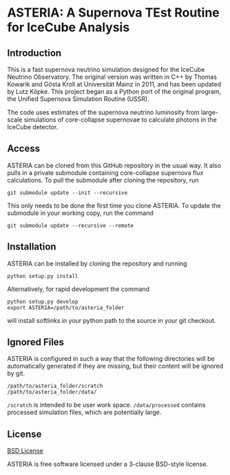 # ASTERIA: A Supernova TEst Routine for IceCube Analysis 
## Introduction

This is a fast supernova neutrino simulation designed for the IceCube Neutrino
Observatory. The original version was written in C++ by Thomas Kowarik and
Gösta Kroll at Universität Mainz in 2011, and has been updated by Lutz Köpke.
This project began as a Python port of the original program, the Unified 
Supernova Simulation Routine (USSR).

The code uses estimates of the supernova neutrino luminosity from large-scale
simulations of core-collapse supernovae to calculate photons in the IceCube
detector.

## Access

ASTERIA can be cloned from this GitHub repository in the usual way. It also
pulls in a private submodule containing core-collapse supernova flux
calculations. To pull the submodule after cloning the repository, run

```
git submodule update --init --recursive
```

This only needs to be done the first time you clone ASTERIA. To update the
submodule in your working copy, run the command

```
git submodule update --recursive --remote
```

## Installation

ASTERIA can be installed by cloning the repository and running

```
python setup.py install
```

Alternatively, for rapid development the command

```
python setup.py develop
export ASTERIA=/path/to/asteria_folder
```

will install softlinks in your python path to the source in your git checkout.

## Ignored Files

ASTERIA is configured in such a way that the following directories will be
automatically generated if they are missing, but their content will be ignored by git.

```
/path/to/asteria_folder/scratch
/path/to/asteria_folder/data/
```

`/scratch` is intended to be user work space.
`/data/processed` contains processed simulation files, which are potentially large.

## License

[BSD License](LICENSE.rst)

ASTERIA is free software licensed under a 3-clause BSD-style license.
